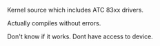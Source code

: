 Kernel source which includes ATC 83xx drivers.

Actually compiles without errors.

Don't know if it works. Dont have access to device.
